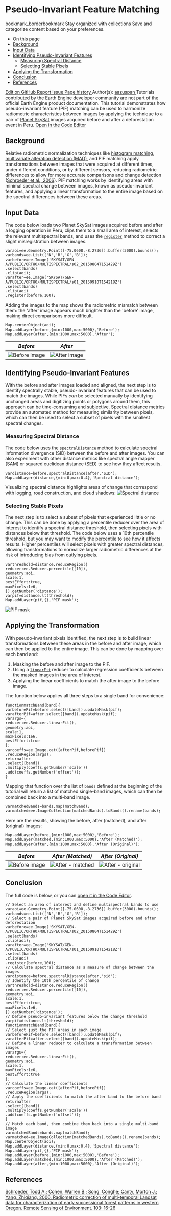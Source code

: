  
#  Pseudo-Invariant Feature Matching 
bookmark_borderbookmark Stay organized with collections  Save and categorize content based on your preferences.
  * On this page
  * [Background](https://developers.google.com/earth-engine/tutorials/community/pseudo-invariant-feature-matching#background)
  * [Input Data](https://developers.google.com/earth-engine/tutorials/community/pseudo-invariant-feature-matching#input_data)
  * [Identifying Pseudo-Invariant Features](https://developers.google.com/earth-engine/tutorials/community/pseudo-invariant-feature-matching#identifying_pseudo-invariant_features)
    * [Measuring Spectral Distance](https://developers.google.com/earth-engine/tutorials/community/pseudo-invariant-feature-matching#measuring_spectral_distance)
    * [Selecting Stable Pixels](https://developers.google.com/earth-engine/tutorials/community/pseudo-invariant-feature-matching#selecting_stable_pixels)
  * [Applying the Transformation](https://developers.google.com/earth-engine/tutorials/community/pseudo-invariant-feature-matching#applying_the_transformation)
  * [Conclusion](https://developers.google.com/earth-engine/tutorials/community/pseudo-invariant-feature-matching#conclusion)
  * [References](https://developers.google.com/earth-engine/tutorials/community/pseudo-invariant-feature-matching#references)


[ Edit on GitHub ](https://github.com/google/earthengine-community/edit/master/tutorials/pseudo-invariant-feature-matching/index.md "Contribute to this article on GitHub.")
[ Report issue ](https://github.com/google/earthengine-community/issues/new?title=Issue%20with%20tutorials/pseudo-invariant-feature-matching/index.md&body=Issue%20Description "Report an issue with this article on GitHub.")
[ Page history ](https://github.com/google/earthengine-community/commits/master/tutorials/pseudo-invariant-feature-matching/index.md "View changes to this article over time.")
Author(s): [ aazuspan ](https://github.com/aazuspan "View the profile for aazuspan on GitHub")
Tutorials contributed by the Earth Engine developer community are not part of the official Earth Engine product documentation. 
This tutorial demonstrates how pseudo-invariant feature (PIF) matching can be used to harmonize radiometric characteristics between images by applying the technique to a pair of [Planet SkySat](https://developers.google.com/earth-engine/datasets/catalog/SKYSAT_GEN-A_PUBLIC_ORTHO_MULTISPECTRAL) images acquired before and after a deforestation event in Peru. 
[Open in the Code Editor](https://code.earthengine.google.com/2519effefdc6e25ad98eb07b23a21999)
## Background
Relative radiometric normalization techniques like [histogram matching](https://developers.google.com/earth-engine/tutorials/community/histogram-matching), [multivariate alteration detection (MAD)](https://developers.google.com/earth-engine/tutorials/community/imad-tutorial-pt1), and PIF matching apply transformations between images that were acquired at different times, under different conditions, or by different sensors, reducing radiometric differences to allow for more accurate comparisons and change detection ([Schroeder et al., 2006](https://developers.google.com/earth-engine/tutorials/community/pseudo-invariant-feature-matching#references)). PIF matching works by identifying areas with minimal spectral change between images, known as pseudo-invariant features, and applying a linear transformation to the entire image based on the spectral differences between these areas.
## Input Data
The code below loads two Planet SkySat images acquired before and after a logging operation in Peru, clips them to a small area of interest, selects the relevant multispectral bands, and uses the [`register`](https://developers.google.com/earth-engine/apidocs/ee-image-register) method to correct a slight misregistration between images.
```
varaoi=ee.Geometry.Point([-75.0608,-8.2736]).buffer(3000).bounds();
varbands=ee.List(['N','R','G','B']);
varbefore=ee.Image('SKYSAT/GEN-A/PUBLIC/ORTHO/MULTISPECTRAL/s02_20150804T151429Z')
.select(bands)
.clip(aoi);
varafter=ee.Image('SKYSAT/GEN-A/PUBLIC/ORTHO/MULTISPECTRAL/s01_20150910T154218Z')
.select(bands)
.clip(aoi)
.register(before,100);

```

Adding the images to the map shows the radiometric mismatch between them: the 'after' image appears much brighter than the 'before' image, making direct comparisons more difficult.
```
Map.centerObject(aoi);
Map.addLayer(before,{min:1000,max:5000},'Before');
Map.addLayer(after,{min:1000,max:5000},'After');

```

_Before_ | _After_  
---|---  
![Before image](https://developers.google.com/static/earth-engine/tutorials/community/pseudo-invariant-feature-matching/pif_target.png) | ![After image](https://developers.google.com/static/earth-engine/tutorials/community/pseudo-invariant-feature-matching/pif_source.png)  
## Identifying Pseudo-Invariant Features
With the before and after images loaded and aligned, the next step is to identify spectrally stable, pseudo-invariant features that can be used to match the images. While PIFs _can_ be selected manually by identifying unchanged areas and digitizing points or polygons around them, this approach can be time-consuming and subjective. Spectral distance metrics provide an automated method for measuring similarity between pixels, which can then be used to select a subset of pixels with the smallest spectral changes.
### Measuring Spectral Distance
The code below uses the [`spectralDistance`](https://developers.google.com/earth-engine/apidocs/ee-image-spectraldistance) method to calculate spectral information divergence (SID) between the before and after images. You can also experiment with other distance metrics like spectral angle mapper (SAM) or squared euclidean distance (SED) to see how they affect results.
```
vardistance=before.spectralDistance(after,'SID');
Map.addLayer(distance,{min:0,max:0.4},'Spectral distance');

```

Visualizing spectral distance highlights areas of change that correspond with logging, road construction, and cloud shadows:
![Spectral distance](https://developers.google.com/static/earth-engine/tutorials/community/pseudo-invariant-feature-matching/pif_distance.png)
### Selecting Stable Pixels
The next step is to select a subset of pixels that experienced little or no change. This can be done by applying a percentile reducer over the area of interest to identify a spectral distance threshold, then selecting pixels with distances below that threshold. The code below uses a 10th percentile threshold, but you may want to modify the percentile to see how it affects results. Higher percentiles will select pixels with greater spectral distances, allowing transformations to normalize larger radiometric differences at the risk of introducing bias from outlying pixels.
```
varthreshold=distance.reduceRegion({
reducer:ee.Reducer.percentile([10]),
geometry:aoi,
scale:1,
bestEffort:true,
maxPixels:1e6,
}).getNumber('distance');
varpif=distance.lt(threshold);
Map.addLayer(pif,{},'PIF mask');

```

![PIF mask](https://developers.google.com/static/earth-engine/tutorials/community/pseudo-invariant-feature-matching/pif_mask.png)
## Applying the Transformation
With pseudo-invariant pixels identified, the next step is to build linear transformations between these areas in the before and after image, which can then be applied to the entire image. This can be done by mapping over each band and:
  1. Masking the before and after image to the PIF.
  2. Using a [`linearFit`](https://developers.google.com/earth-engine/apidocs/ee-reducer-linearfit) reducer to calculate regression coefficients between the masked images in the area of interest.
  3. Applying the linear coefficients to match the after image to the before image.


The function below applies all three steps to a single band for convenience:
```
functionmatchBand(band){
varbeforePif=before.select([band]).updateMask(pif);
varafterPif=after.select([band]).updateMask(pif);
varargs={
reducer:ee.Reducer.linearFit(),
geometry:aoi,
scale:1,
maxPixels:1e6,
bestEffort:true
};
varcoeffs=ee.Image.cat([afterPif,beforePif])
.reduceRegion(args);
returnafter
.select([band])
.multiply(coeffs.getNumber('scale'))
.add(coeffs.getNumber('offset'));
}

```

Mapping that function over the list of `bands` defined at the beginning of the tutorial will return a list of matched single-band images, which can then be combined back into a multi-band image.
```
varmatchedBands=bands.map(matchBand);
varmatched=ee.ImageCollection(matchedBands).toBands().rename(bands);

```

Here are the results, showing the before, after (matched), and after (original) images:
```
Map.addLayer(before,{min:1000,max:5000},'Before');
Map.addLayer(matched,{min:1000,max:5000},'After (Matched)');
Map.addLayer(after,{min:1000,max:5000},'After (Original)');

```

_Before_ | _After (Matched)_ | _After (Original)_  
---|---|---  
![Before image](https://developers.google.com/static/earth-engine/tutorials/community/pseudo-invariant-feature-matching/pif_target.png) | ![After - matched](https://developers.google.com/static/earth-engine/tutorials/community/pseudo-invariant-feature-matching/pif_matched.png) | ![After - original](https://developers.google.com/static/earth-engine/tutorials/community/pseudo-invariant-feature-matching/pif_source.png)  
## Conclusion
The full code is below, or you can [open it in the Code Editor](https://code.earthengine.google.com/2519effefdc6e25ad98eb07b23a21999).
```
// Select an area of interest and define multispectral bands to use
varaoi=ee.Geometry.Point([-75.0608,-8.2736]).buffer(3000).bounds();
varbands=ee.List(['N','R','G','B']);
// Select a pair of Planet SkySat images acquired before and after deforestation
varbefore=ee.Image('SKYSAT/GEN-A/PUBLIC/ORTHO/MULTISPECTRAL/s02_20150804T151429Z')
.select(bands)
.clip(aoi);
varafter=ee.Image('SKYSAT/GEN-A/PUBLIC/ORTHO/MULTISPECTRAL/s01_20150910T154218Z')
.select(bands)
.clip(aoi)
.register(before,100);
// Calculate spectral distance as a measure of change between the images
vardistance=before.spectralDistance(after,'sid');
// Identify the 10th percentile of change
varthreshold=distance.reduceRegion({
reducer:ee.Reducer.percentile([10]),
geometry:aoi,
scale:1,
bestEffort:true,
maxPixels:1e6,
}).getNumber('distance');
// Define pseudo-invariant features below the change threshold
varpif=distance.lt(threshold);
functionmatchBand(band){
// Select just the PIF areas in each image
varbeforePif=before.select([band]).updateMask(pif);
varafterPif=after.select([band]).updateMask(pif);
// Define a linear reducer to calculate a transformation between images
varargs={
reducer:ee.Reducer.linearFit(),
geometry:aoi,
scale:1,
maxPixels:1e6,
bestEffort:true
};
// Calculate the linear coefficients
varcoeffs=ee.Image.cat([afterPif,beforePif])
.reduceRegion(args);
// Apply the coefficients to match the after band to the before band
returnafter
.select([band])
.multiply(coeffs.getNumber('scale'))
.add(coeffs.getNumber('offset'));
}
// Match each band, then combine them back into a single multi-band image
varmatchedBands=bands.map(matchBand);
varmatched=ee.ImageCollection(matchedBands).toBands().rename(bands);
Map.centerObject(aoi);
Map.addLayer(distance,{min:0,max:0.4},'Spectral distance');
Map.addLayer(pif,{},'PIF mask');
Map.addLayer(before,{min:1000,max:5000},'Before');
Map.addLayer(matched,{min:1000,max:5000},'After (Matched)');
Map.addLayer(after,{min:1000,max:5000},'After (Original)');

```

## References
[Schroeder, Todd A.; Cohen, Warren B.; Song, Conghe; Canty, Morton J.; Yang, Zhiqiang. 2006. Radiometric correction of multi-temporal Landsat data for characterization of early successional forest patterns in western Oregon. Remote Sensing of Environment. 103: 16-26](https://www.fs.usda.gov/research/treesearch/27231)
